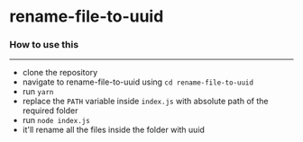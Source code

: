 # rename-file-to-uuid

### How to use this

---
- clone the repository
- navigate to rename-file-to-uuid using `cd rename-file-to-uuid`
- run `yarn` 
- replace the `PATH` variable inside `index.js` with absolute path of the required folder
- run `node index.js`
- it'll rename all the files inside the folder with uuid
